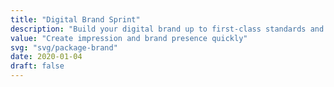 ```yaml
---
title: "Digital Brand Sprint"
description: "Build your digital brand up to first-class standards and start to form your identity without the hefty pricce tag."
value: "Create impression and brand presence quickly"
svg: "svg/package-brand"
date: 2020-01-04
draft: false
---
```



